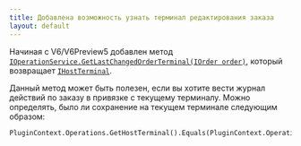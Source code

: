 ```yaml
---
title: Добавлена возможность узнать терминал редактирования заказа  
layout: default
---
```

Начиная с V6/V6Preview5 добавлен метод [`IOperationService.GetLastChangedOrderTerminal(IOrder order)`](http://iiko.github.io/front.api.sdk/v6/html/M_Resto_Front_Api_IOperationService_GetLastChangedOrderTerminal.htm), который возвращает [`IHostTerminal`](http://iiko.github.io/front.api.sdk/v6/html/T_Resto_Front_Api_Data_Organization_IHostTerminal.htm). 

Данный метод может быть полезен, если вы хотите вести журнал действий по заказу в привязке с текущему терминалу.
Можно определять, было ли сохранение на текущем терминале следующим образом:
```
PluginContext.Operations.GetHostTerminal().Equals(PluginContext.Operations.GetLastChangedOrderTerminal(order))
```  